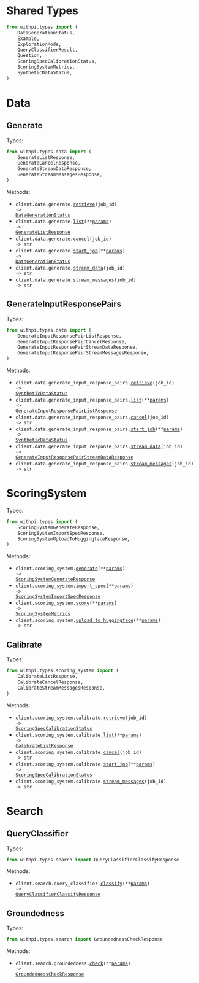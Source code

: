# Shared Types

```python
from withpi.types import (
    DataGenerationStatus,
    Example,
    ExplorationMode,
    QueryClassifierResult,
    Question,
    ScoringSpecCalibrationStatus,
    ScoringSystemMetrics,
    SyntheticDataStatus,
)
```

# Data

## Generate

Types:

```python
from withpi.types.data import (
    GenerateListResponse,
    GenerateCancelResponse,
    GenerateStreamDataResponse,
    GenerateStreamMessagesResponse,
)
```

Methods:

- <code title="get /data/generate/{job_id}">client.data.generate.<a href="./src/withpi/resources/data/generate.py">retrieve</a>(job_id) -> <a href="./src/withpi/types/shared/data_generation_status.py">DataGenerationStatus</a></code>
- <code title="get /data/generate">client.data.generate.<a href="./src/withpi/resources/data/generate.py">list</a>(\*\*<a href="src/withpi/types/data/generate_list_params.py">params</a>) -> <a href="./src/withpi/types/data/generate_list_response.py">GenerateListResponse</a></code>
- <code title="delete /data/generate/{job_id}">client.data.generate.<a href="./src/withpi/resources/data/generate.py">cancel</a>(job_id) -> str</code>
- <code title="post /data/generate">client.data.generate.<a href="./src/withpi/resources/data/generate.py">start_job</a>(\*\*<a href="src/withpi/types/data/generate_start_job_params.py">params</a>) -> <a href="./src/withpi/types/shared/data_generation_status.py">DataGenerationStatus</a></code>
- <code title="get /data/generate/{job_id}/data">client.data.generate.<a href="./src/withpi/resources/data/generate.py">stream_data</a>(job_id) -> str</code>
- <code title="get /data/generate/{job_id}/messages">client.data.generate.<a href="./src/withpi/resources/data/generate.py">stream_messages</a>(job_id) -> str</code>

## GenerateInputResponsePairs

Types:

```python
from withpi.types.data import (
    GenerateInputResponsePairListResponse,
    GenerateInputResponsePairCancelResponse,
    GenerateInputResponsePairStreamDataResponse,
    GenerateInputResponsePairStreamMessagesResponse,
)
```

Methods:

- <code title="get /data/generate_input_response_pairs/{job_id}">client.data.generate_input_response_pairs.<a href="./src/withpi/resources/data/generate_input_response_pairs.py">retrieve</a>(job_id) -> <a href="./src/withpi/types/shared/synthetic_data_status.py">SyntheticDataStatus</a></code>
- <code title="get /data/generate_input_response_pairs">client.data.generate_input_response_pairs.<a href="./src/withpi/resources/data/generate_input_response_pairs.py">list</a>(\*\*<a href="src/withpi/types/data/generate_input_response_pair_list_params.py">params</a>) -> <a href="./src/withpi/types/data/generate_input_response_pair_list_response.py">GenerateInputResponsePairListResponse</a></code>
- <code title="delete /data/generate_input_response_pairs/{job_id}">client.data.generate_input_response_pairs.<a href="./src/withpi/resources/data/generate_input_response_pairs.py">cancel</a>(job_id) -> str</code>
- <code title="post /data/generate_input_response_pairs">client.data.generate_input_response_pairs.<a href="./src/withpi/resources/data/generate_input_response_pairs.py">start_job</a>(\*\*<a href="src/withpi/types/data/generate_input_response_pair_start_job_params.py">params</a>) -> <a href="./src/withpi/types/shared/synthetic_data_status.py">SyntheticDataStatus</a></code>
- <code title="get /data/generate_input_response_pairs/{job_id}/data">client.data.generate_input_response_pairs.<a href="./src/withpi/resources/data/generate_input_response_pairs.py">stream_data</a>(job_id) -> <a href="./src/withpi/types/data/generate_input_response_pair_stream_data_response.py">GenerateInputResponsePairStreamDataResponse</a></code>
- <code title="get /data/generate_input_response_pairs/{job_id}/messages">client.data.generate_input_response_pairs.<a href="./src/withpi/resources/data/generate_input_response_pairs.py">stream_messages</a>(job_id) -> str</code>

# ScoringSystem

Types:

```python
from withpi.types import (
    ScoringSystemGenerateResponse,
    ScoringSystemImportSpecResponse,
    ScoringSystemUploadToHuggingfaceResponse,
)
```

Methods:

- <code title="post /scoring_system/generate">client.scoring_system.<a href="./src/withpi/resources/scoring_system/scoring_system.py">generate</a>(\*\*<a href="src/withpi/types/scoring_system_generate_params.py">params</a>) -> <a href="./src/withpi/types/scoring_system_generate_response.py">ScoringSystemGenerateResponse</a></code>
- <code title="post /scoring_system/import_spec">client.scoring_system.<a href="./src/withpi/resources/scoring_system/scoring_system.py">import_spec</a>(\*\*<a href="src/withpi/types/scoring_system_import_spec_params.py">params</a>) -> <a href="./src/withpi/types/scoring_system_import_spec_response.py">ScoringSystemImportSpecResponse</a></code>
- <code title="post /scoring_system/score">client.scoring_system.<a href="./src/withpi/resources/scoring_system/scoring_system.py">score</a>(\*\*<a href="src/withpi/types/scoring_system_score_params.py">params</a>) -> <a href="./src/withpi/types/shared/scoring_system_metrics.py">ScoringSystemMetrics</a></code>
- <code title="post /scoring_system/to_huggingface">client.scoring_system.<a href="./src/withpi/resources/scoring_system/scoring_system.py">upload_to_huggingface</a>(\*\*<a href="src/withpi/types/scoring_system_upload_to_huggingface_params.py">params</a>) -> str</code>

## Calibrate

Types:

```python
from withpi.types.scoring_system import (
    CalibrateListResponse,
    CalibrateCancelResponse,
    CalibrateStreamMessagesResponse,
)
```

Methods:

- <code title="get /scoring_system/calibrate/{job_id}">client.scoring_system.calibrate.<a href="./src/withpi/resources/scoring_system/calibrate.py">retrieve</a>(job_id) -> <a href="./src/withpi/types/shared/scoring_spec_calibration_status.py">ScoringSpecCalibrationStatus</a></code>
- <code title="get /scoring_system/calibrate">client.scoring_system.calibrate.<a href="./src/withpi/resources/scoring_system/calibrate.py">list</a>(\*\*<a href="src/withpi/types/scoring_system/calibrate_list_params.py">params</a>) -> <a href="./src/withpi/types/scoring_system/calibrate_list_response.py">CalibrateListResponse</a></code>
- <code title="delete /scoring_system/calibrate/{job_id}">client.scoring_system.calibrate.<a href="./src/withpi/resources/scoring_system/calibrate.py">cancel</a>(job_id) -> str</code>
- <code title="post /scoring_system/calibrate">client.scoring_system.calibrate.<a href="./src/withpi/resources/scoring_system/calibrate.py">start_job</a>(\*\*<a href="src/withpi/types/scoring_system/calibrate_start_job_params.py">params</a>) -> <a href="./src/withpi/types/shared/scoring_spec_calibration_status.py">ScoringSpecCalibrationStatus</a></code>
- <code title="get /scoring_system/calibrate/{job_id}/messages">client.scoring_system.calibrate.<a href="./src/withpi/resources/scoring_system/calibrate.py">stream_messages</a>(job_id) -> str</code>

# Search

## QueryClassifier

Types:

```python
from withpi.types.search import QueryClassifierClassifyResponse
```

Methods:

- <code title="post /search/query_classifier/classify">client.search.query_classifier.<a href="./src/withpi/resources/search/query_classifier.py">classify</a>(\*\*<a href="src/withpi/types/search/query_classifier_classify_params.py">params</a>) -> <a href="./src/withpi/types/search/query_classifier_classify_response.py">QueryClassifierClassifyResponse</a></code>

## Groundedness

Types:

```python
from withpi.types.search import GroundednessCheckResponse
```

Methods:

- <code title="post /search/groundedness/check">client.search.groundedness.<a href="./src/withpi/resources/search/groundedness.py">check</a>(\*\*<a href="src/withpi/types/search/groundedness_check_params.py">params</a>) -> <a href="./src/withpi/types/search/groundedness_check_response.py">GroundednessCheckResponse</a></code>
